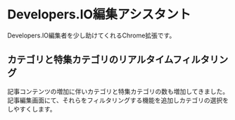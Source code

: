 # Developers.IO編集アシスタント

Developers.IO編集者を少し助けてくれるChrome拡張です。

## カテゴリと特集カテゴリのリアルタイムフィルタリング
記事コンテンツの増加に伴いカテゴリと特集カテゴリの数も増加してきました。  
記事編集画面にて、それらをフィルタリングする機能を追加しカテゴリの選択をしやすくします。
